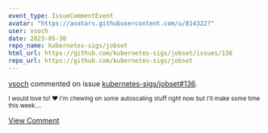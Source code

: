 ```yaml
---
event_type: IssueCommentEvent
avatar: "https://avatars.githubusercontent.com/u/814322?"
user: vsoch
date: 2023-05-30
repo_name: kubernetes-sigs/jobset
html_url: https://github.com/kubernetes-sigs/jobset/issues/136
repo_url: https://github.com/kubernetes-sigs/jobset
---
```


<a href='https://github.com/vsoch' target='_blank'>vsoch</a> commented on issue <a href='https://github.com/kubernetes-sigs/jobset/issues/136' target='_blank'>kubernetes-sigs/jobset#136</a>.

<small>I would love to! :heart:  I'm chewing on some autoscaling stuff right now but I'll make some time this week....</small>

<a href='https://github.com/kubernetes-sigs/jobset/issues/136' target='_blank'>View Comment</a>